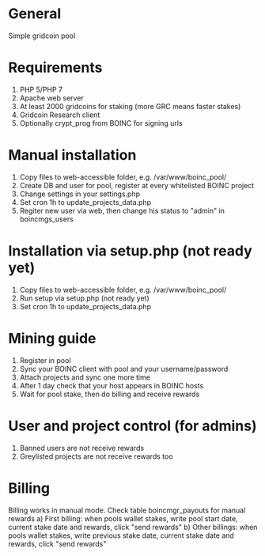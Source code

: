 # General
Simple gridcoin pool

# Requirements
1) PHP 5/PHP 7
2) Apache web server
3) At least 2000 gridcoins for staking (more GRC means faster stakes)
4) Gridcoin Research client
5) Optionally crypt_prog from BOINC for signing urls

# Manual installation
1) Copy files to web-accessible folder, e.g. /var/www/boinc_pool/
2) Create DB and user for pool, register at every whitelisted BOINC project
3) Change settings in your settings.php
4) Set cron 1h to update_projects_data.php
5) Regiter new user via web, then change his status to "admin" in boincmgs_users

# Installation via setup.php (not ready yet)
1) Copy files to web-accessible folder, e.g. /var/www/boinc_pool/
2) Run setup via setup.php (not ready yet)
3) Set cron 1h to update_projects_data.php

# Mining guide
1) Register in pool
2) Sync your BOINC client with pool and your username/password
3) Attach projects and sync one more time
4) After 1 day check that your host appears in BOINC hosts
5) Wait for pool stake, then do billing and receive rewards

# User and project control (for admins)
1) Banned users are not receive rewards
2) Greylisted projects are not receive rewards too

# Billing
Billing works in manual mode. Check table boincmgr_payouts for manual rewards
a) First billing: when pools wallet stakes, write pool start date, current stake date and rewards, click "send rewards"
b) Other billings: when pools wallet stakes, write previous stake date, current stake date and rewards, click "send rewards"
